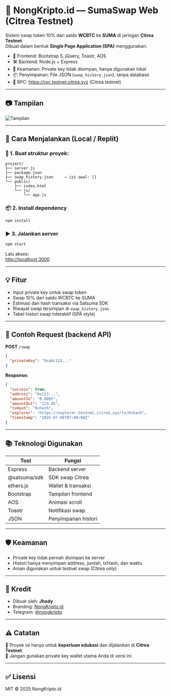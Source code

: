 # 🔁 NongKripto.id — SumaSwap Web (Citrea Testnet)

Sistem swap token 10% dari saldo **WCBTC** ke **SUMA** di jaringan **Citrea Testnet**.  
Dibuat dalam bentuk **Single Page Application (SPA)** menggunakan:

- 🚀 Frontend: Bootstrap 5, jQuery, Toastr, AOS
- 🛠 Backend: Node.js + Express
- 🔐 Keamanan: Private key tidak disimpan, hanya digunakan lokal
- 📦 Penyimpanan: File JSON (`swap_history.json`), tanpa database
- 🧪 RPC: https://rpc.testnet.citrea.xyz (Citrea testnet)

---

## 📷 Tampilan

![Tampilan](https://user-images.githubusercontent.com/your-image-preview.png)

---

## 🚀 Cara Menjalankan (Local / Replit)

### 📁 1. Buat struktur proyek:

```
project/
├── server.js
├── package.json
├── swap_history.json     ← isi awal: []
└── public/
    ├── index.html
    └── js/
        └── app.js
```

### 📦 2. Install dependency

```bash
npm install
```

### ▶️ 3. Jalankan server

```bash
npm start
```

Lalu akses:  
[http://localhost:3000](http://localhost:3000)

---

## 💡 Fitur

- Input private key untuk swap token
- Swap 10% dari saldo WCBTC ke SUMA
- Estimasi dan hash transaksi via Satsuma SDK
- Riwayat swap tersimpan di `swap_history.json`
- Tabel histori swap interaktif (SPA style)

---

## 🧾 Contoh Request (backend API)

**POST** `/swap`

```json
{
  "privateKey": "0xabc123..."
}
```

**Response:**

```json
{
  "success": true,
  "address": "0x123...",
  "amountIn": "0.0005",
  "amountOut": "123.45",
  "txHash": "0xhash",
  "explorer": "https://explorer.testnet.citrea.xyz/tx/0xhash",
  "timestamp": "2025-07-06T07:00:00Z"
}
```

---

## 📚 Teknologi Digunakan

| Tool          | Fungsi                 |
|---------------|------------------------|
| Express       | Backend server         |
| @satsuma/sdk  | SDK swap Citrea        |
| ethers.js     | Wallet & transaksi     |
| Bootstrap     | Tampilan frontend      |
| AOS           | Animasi scroll         |
| Toastr        | Notifikasi swap        |
| JSON          | Penyimpanan histori    |

---

## 🛡️ Keamanan

- Private key tidak pernah disimpan ke server
- Histori hanya menyimpan address, jumlah, txHash, dan waktu
- Aman digunakan untuk testnet swap (Citrea only)

---

## 📌 Kredit

- Dibuat oleh: **Jhody**
- Branding: [NongKripto.id](https://t.me/nongkripto)
- Telegram: [@nongkripto](https://t.me/nongkripto)

---

## ⚠️ Catatan

🔸 Proyek ini hanya untuk **keperluan edukasi** dan dijalankan di **Citrea Testnet**.  
🔸 Jangan gunakan private key wallet utama Anda di versi ini.

---

## ✅ Lisensi

MIT © 2025 NongKripto.id
